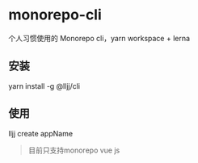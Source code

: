 # monorepo-cli
个人习惯使用的 Monorepo cli，yarn workspace + lerna

## 安装
yarn install -g @lljj/cli

## 使用
lljj create appName

> 目前只支持monorepo vue js

